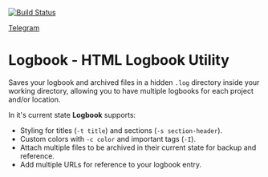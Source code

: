 [![Build Status](https://travis-ci.org/HarryBeadle/Logbook.svg?branch=master)](https://travis-ci.org/HarryBeadle/Logbook)

[Telegram](https://t.me/joinchat/AAAAAECn-88C7aGRNjJiVQ)

# Logbook - HTML Logbook Utility

Saves your logbook and archived files in a hidden `.log` directory inside your working directory, allowing you to have multiple logbooks for each project and/or location.

In it's current state **Logbook** supports:
 - Styling for titles (`-t title`) and sections (`-s section-header`).
 - Custom colors with `-c color` and important tags (`-I`).
 - Attach multiple files to be archived in their current state for backup and reference.
 - Add multiple URLs for reference to your logbook entry.
